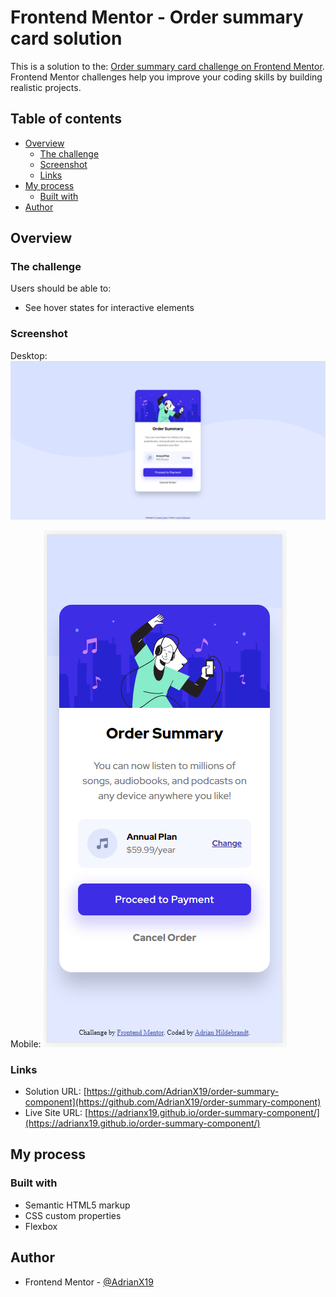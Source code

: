# Frontend Mentor - Order summary card solution

This is a solution to the: [Order summary card challenge on Frontend Mentor](https://www.frontendmentor.io/challenges/order-summary-component-QlPmajDUj). Frontend Mentor challenges help you improve your coding skills by building realistic projects. 

## Table of contents

- [Overview](#overview)
  - [The challenge](#the-challenge)
  - [Screenshot](#screenshot)
  - [Links](#links)
- [My process](#my-process)
  - [Built with](#built-with)
- [Author](#author)

## Overview

### The challenge

Users should be able to:

- See hover states for interactive elements

### Screenshot
Desktop:
![Final result on desktop](./final-result/desktop-final.png)

Mobile:
![Final result on mobile](./final-result/mobile-final.png)

### Links

- Solution URL: [https://github.com/AdrianX19/order-summary-component](https://github.com/AdrianX19/order-summary-component)
- Live Site URL: [https://adrianx19.github.io/order-summary-component/](https://adrianx19.github.io/order-summary-component/)

## My process

### Built with

- Semantic HTML5 markup
- CSS custom properties
- Flexbox

## Author

- Frontend Mentor - [@AdrianX19](https://www.frontendmentor.io/profile/AdrianX19)
